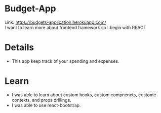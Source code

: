 # Budget-App
Link: https://budgets-application.herokuapp.com/  
I want to learn more about frontend framework so I begin with REACT

# Details
*  This app keep track of your spending and expenses.

# Learn
*  I was able to learn about custom hooks, custom compnenets, custome contexts, and props drillings.  
*  I was able to use react-bootstrap.  

